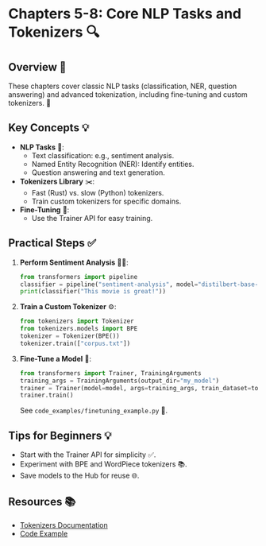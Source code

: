 # Chapters 5-8: Core NLP Tasks and Tokenizers 🔍

## Overview 🌟
These chapters cover classic NLP tasks (classification, NER, question answering) and advanced tokenization, including fine-tuning and custom tokenizers. 🚀

## Key Concepts 💡
- **NLP Tasks** 📝:
  - Text classification: e.g., sentiment analysis.
  - Named Entity Recognition (NER): Identify entities.
  - Question answering and text generation.
- **Tokenizers Library** ✂️:
  - Fast (Rust) vs. slow (Python) tokenizers.
  - Train custom tokenizers for specific domains.
- **Fine-Tuning** 🤖:
  - Use the Trainer API for easy training.

## Practical Steps ✅
1. **Perform Sentiment Analysis** 🧑‍💻:
   ```python
   from transformers import pipeline
   classifier = pipeline("sentiment-analysis", model="distilbert-base-uncased-finetuned-sst-2-english")
   print(classifier("This movie is great!"))
   ```
2. **Train a Custom Tokenizer** ⚙️:
   ```python
   from tokenizers import Tokenizer
   from tokenizers.models import BPE
   tokenizer = Tokenizer(BPE())
   tokenizer.train(["corpus.txt"])
   ```
3. **Fine-Tune a Model** 🚀:
   ```python
   from transformers import Trainer, TrainingArguments
   training_args = TrainingArguments(output_dir="my_model")
   trainer = Trainer(model=model, args=training_args, train_dataset=tokenized_dataset)
   trainer.train()
   ```
   See `code_examples/finetuning_example.py` 🐍.

## Tips for Beginners 💡
- Start with the Trainer API for simplicity ✅.
- Experiment with BPE and WordPiece tokenizers 📚.
- Save models to the Hub for reuse 🌐.

## Resources 📚
- [Tokenizers Documentation](https://huggingface.co/docs/tokenizers)
- [Code Example](../code_examples/finetuning_example.py)
